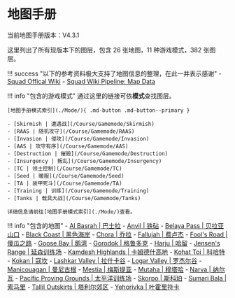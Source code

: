 # 地图手册

当前地图手册版本：V4.3.1

这里列出了所有现版本下的图层，包含 26 张地图，11 种游戏模式，382 张图层。

!!! success "以下的参考资料极大支持了地图信息的整理，在此一并表示感谢"
    - [Squad Offical Wiki](https://squad.fandom.com/wiki/Squad_Wiki)
    - [Squad Wiki Pipeline: Map Data](https://github.com/Squad-Wiki-Editorial/squad-wiki-pipeline-map-data)

!!! info "包含的游戏模式"
    通过这里的链接可依**模式**查找图层。

    [地图手册模式索引](./Mode/){ .md-button .md-button--primary }

    - [Skirmish | 遭遇战](/Course/Gamemode/Skirmish)
    - [RAAS | 随机攻守](/Course/Gamemode/RAAS)
    - [Invasion | 侵攻](/Course/Gamemode/Invasion)
    - [AAS | 攻守有序](/Course/Gamemode/AAS)
    - [Destruction | 摧毁](/Course/Gamemode/Destruction)
    - [Insurgency | 叛乱](/Course/Gamemode/Insurgency)
    - [TC | 领土控制](/Course/Gamemode/TC)
    - [Seed | 暖服](/Course/Gamemode/Seed)
    - [TA | 装甲死斗](/Course/Gamemode/TA)
    - [Training | 训练](/Course/Gamemode/Training)
    - [Tanks | 载具大战](/Course/Gamemode/Tanks)
    
    详细信息请前往[地图手册模式索引](./Mode/)查看。

!!! info "包含的地图"
    - [Al Basrah | 巴士拉](./Al_Basrah)
    - [Anvil | 铁砧](./Anvil)
    - [Belaya Pass | 贝拉亚山口](./Belaya_Pass)
    - [Black Coast | 黑色海岸](./Black_Coast)
    - [Chora | 乔拉](./Chora)
    - [Fallujah | 费卢杰](./Fallujah)
    - [Fool's Road | 傻瓜之路](./Fools_Road)
    - [Goose Bay | 鹅湾](./Goose_Bay)
    - [Gorodok | 格鲁多克](./Gorodok)
    - [Harju | 哈留](./Harju)
    - [Jensen's Range | 延森训练场](./Jensens_Range)
    - [Kamdesh Highlands | 卡姆德什高地](./Kamdesh_Highlands)
    - [Kohat Toi | 科哈特](./Kohat_Toi)
    - [Kokan | 寇坎](./Kokan)
    - [Lashkar Valley | 拉什卡谷](./Lashkar_Valley)
    - [Logar Valley | 罗杰尔谷](./Logar_Valley)
    - [Manicouagan | 曼尼古根](./Manicouagan)
    - [Mestia | 梅斯提亚](./Mestia)
    - [Mutaha | 穆塔哈](./Mutaha)
    - [Narva | 纳尔瓦](./Narva)
    - [Pacific Proving Grounds | 太平洋训练场](./Pacific_Proving_Grounds)
    - [Skorpo | 斯科珀](./Skorpo)
    - [Sumari Bala | 索马里](./Sumari_Bala)
    - [Tallil Outskirts | 塔利尔郊区](./Tallil_Outskirts)
    - [Yehorivka | 叶霍里符卡](./Yehorivka)
